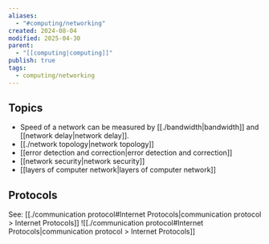 ```yaml
---
aliases:
  - "#computing/networking"
created: 2024-08-04
modified: 2025-04-30
parent:
  - "[[computing|computing]]"
publish: true
tags:
  - computing/networking
---
```

## Topics
- Speed of a network can be measured by [[./bandwidth|bandwidth]] and [[network delay|network delay]].
- [[./network topology|network topology]]
- [[error detection and correction|error detection and correction]]
- [[network security|network security]]
- [[layers of computer network|layers of computer network]]

## Protocols
See: [[./communication protocol#Internet Protocols|communication protocol > Internet Protocols]]
![[./communication protocol#Internet Protocols|communication protocol > Internet Protocols]]